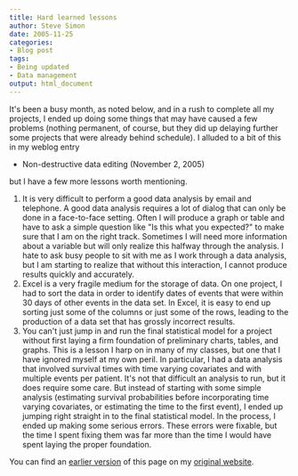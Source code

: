 ```yaml
---
title: Hard learned lessons
author: Steve Simon
date: 2005-11-25
categories:
- Blog post
tags:
- Being updated
- Data management
output: html_document
---
```

It's been a busy month, as noted below, and in a rush to complete all
my projects, I ended up doing some things that may have caused a few
problems (nothing permanent, of course, but they did up delaying further
some projects that were already behind schedule). I alluded to a bit of
this in my weblog entry

-   Non-destructive data editing (November 2, 2005)

but I have a few more lessons worth mentioning.

1.  It is very difficult to perform a good data analysis by email and
    telephone. A good data analysis requires a lot of dialog that can
    only be done in a face-to-face setting. Often I will produce a graph
    or table and have to ask a simple question like "Is this what you
    expected?" to make sure that I am on the right track. Sometimes I
    will need more information about a variable but will only realize
    this halfway through the analysis. I hate to ask busy people to sit
    with me as I work through a data analysis, but I am starting to
    realize that without this interaction, I cannot produce results
    quickly and accurately.
2.  Excel is a very fragile medium for the storage of data. On one
    project, I had to sort the data in order to identify dates of events
    that were within 30 days of other events in the data set. In Excel,
    it is easy to end up sorting just some of the columns or just some
    of the rows, leading to the production of a data set that has
    grossly incorrect results.
3.  You can't just jump in and run the final statistical model for a
    project without first laying a firm foundation of preliminary
    charts, tables, and graphs. This is a lesson I harp on in many of my
    classes, but one that I have ignored myself at my own peril. In
    particular, I had a data analysis that involved survival times with
    time varying covariates and with multiple events per patient. It's
    not that difficult an analysis to run, but it does require some
    care. But instead of starting with some simple analysis (estimating
    survival probabilities before incorporating time varying covariates,
    or estimating the time to the first event), I ended up jumping right
    straight in to the final statistical model. In the process, I ended
    up making some serious errors. These errors were fixable, but the
    time I spent fixing them was far more than the time I would have
    spent laying the proper foundation.

You can find an [earlier version][sim1] of this page on my [original website][sim2].


[sim1]: http://www.pmean.com/05/HardLessons.html
[sim2]: http://www.pmean.com/original_site.html
